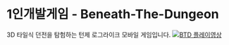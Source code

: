 # 1인개발게임 - Beneath-The-Dungeon
3D 타일식 던전을 탐험하는 턴제 로그라이크 모바일 게임입니다.
[![BTD 플레이영상](http://img.youtube.com/vi/y6IwfYzzMvU/0.jpg)](https://youtu.be/y6IwfYzzMvU) 
